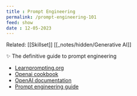 ```yaml
---
title : Prompt Engineering
permalink: /prompt-engineering-101
feed: show
date : 12-05-2023
---
```

Related: [[Skillset]] [[_notes/hidden/Generative AI]]

✨ The definitive guide to prompt engineering
- [Learnprompting.org](https://learnprompting.org/docs/intro)
- [Openai cookbook](https://github.com/openai/openai-cookbook)
- [OpenAI documentation](https://platform.openai.com/docs/introduction)
- [Prompt engineering guide](https://github.com/dair-ai/Prompt-Engineering-Guide)

